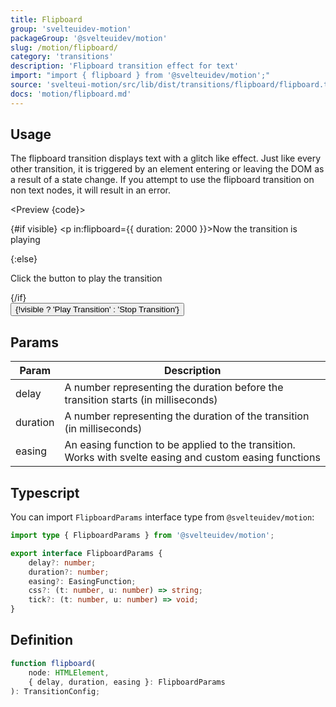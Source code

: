 ```yaml
---
title: Flipboard
group: 'svelteuidev-motion'
packageGroup: '@svelteuidev/motion'
slug: /motion/flipboard/
category: 'transitions'
description: 'Flipboard transition effect for text'
import: "import { flipboard } from '@svelteuidev/motion';"
source: 'svelteui-motion/src/lib/dist/transitions/flipboard/flipboard.ts'
docs: 'motion/flipboard.md'
---
```


<script lang='ts'>
    import { Box, Button } from '@svelteuidev/core';
	import { flipboard } from '@svelteuidev/motion';
    import { Heading, Preview } from 'components';

    let visible = false;

    const toggleVisible = () => {
        visible = !visible;
    };

    const code = `
    <script>
        import { flipboard } from '@svelteuidev/motion';
        import { Button } from '@svelteuidev/core';

        let visible = false;

        const toggleVisible = () => {
            visible = !visible;
        };
    <\/script>

    <div>
        {#if visible}
            <p in:flipboard={{ duration: 2000 }}>Now the transition is playing<\/p>
        {:else}
            <p>Click the button to play the transition<\/p>
        {\/if}
    <\/div>
    <Button on:click={toggleVisible}>{!visible ? 'Play Transition' : 'Stop Transition'}<\/Button>
    `
</script>

<Heading />

## Usage

The flipboard transition displays text with a glitch like effect. Just like every other transition, it is triggered by an element entering or leaving the DOM as a result of a state change. If you attempt to use the flipboard transition on non text nodes, it will result in an error.

<Preview {code}>
    <Box>
        <div>
            {#if visible}
                <p in:flipboard={{ duration: 2000 }}>Now the transition is playing</p>
            {:else}
                <p>Click the button to play the transition</p>
            {/if}
        </div>
        <Button on:click={toggleVisible}>{!visible ? 'Play Transition' : 'Stop Transition'}</Button>
    </Box>
</Preview>

## Params

| Param    | Description                                                                                               |
| -------- | --------------------------------------------------------------------------------------------------------- |
| delay    | A number representing the duration before the transition starts (in milliseconds)                         |
| duration | A number representing the duration of the transition (in milliseconds)                                    |
| easing   | An easing function to be applied to the transition. Works with svelte easing and custom easing functions |

## Typescript

You can import `FlipboardParams` interface type from `@svelteuidev/motion`:

```ts
import type { FlipboardParams } from '@svelteuidev/motion';

export interface FlipboardParams {
    delay?: number;
    duration?: number;
    easing?: EasingFunction;
    css?: (t: number, u: number) => string;
    tick?: (t: number, u: number) => void;
}
```

## Definition

```ts
function flipboard(
    node: HTMLElement,
    { delay, duration, easing }: FlipboardParams
): TransitionConfig;
```
